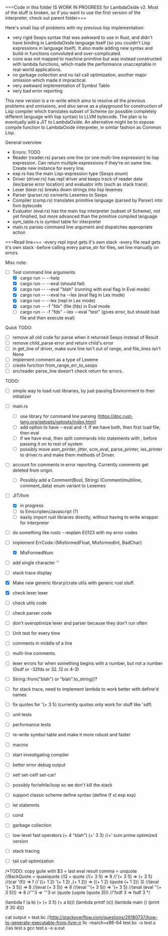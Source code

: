

===Code in this folder IS WORK IN PROGRESS for LambdaOxide v2. Most of the stuff is broken, so if you want to use the first version of the interpreter, check out parent folder===


Here's small lisp of problems with my previous lisp implementation:
- very rigid Sexps syntax that was awkward to use in Rust, and didn't have binding in LambdaOxide language itself (so you couldn't Lisp expressions in language itself). It also made adding new syntax and build-in functions convoluted and over-complicated.
- cons was not mapped to machine primitive but was instead constructed with lambda functions, which made the performance unacceptable in real-world applications.
- no garbage collection and no tail call optimization, another major omission which made it impractical.
- very awkward implementation of Symbol Table
- very bad error reporting

This new version is a re-write which aims to resolve all the previous problems and omissions, and also serve as a playground for construction of Lisp compiler which translates subset of Scheme (or possible completely different language with lisp syntax) to LLVM bytecode. The plan is to eventually add a JIT to LambdaOxide. An alternative might be to expose compile function to LambdaOxide interpreter, in similar fashion as Common Lisp.

General overview
- Errors: TODO
- Reader (reader.rs) parses one line (or one multi-line expression) to lisp expression. Can return multiple expressions if they're on same line. Create new instance for every line.
- exp.rs has the main Lisp-expression type (Sexps enum)
- Driver (driver.rs) has repl driver and keeps track of reader data (lex/parse error location) and evaluator info (such as stack trace).
- Lexer (lexer.rs) breaks down strings into lisp lexemes
- Parser (parser.rs) converts Lexemes to Sexps
- Compiler (comp.rs) translates primitive language (parsed by Parser) into llvm bytecode
- Evaluator (eval.rs) has the main lisp interpreter (subset of Scheme), not yet finished, but more advanced than the primitive compiled language
- sym_table.rs is symbol table for interpreter
- main.rs parses command line argument and dispatches appropriate action

===Read line===
-every repl input gets it's own stack
-every file read gets it's own stack
-before calling every parse_str for files, set line manually on errors


Misc note:
- [ ] Test command line arguments
   - [x] cargo run -- --help
   - [x] cargo run -- --eval (should fail)
   - [x] cargo run -- --eval "blah" (running with eval flag in Eval mode)
   - [x] cargo run -- --eval ha --lex (eval flag in Lex mode)
   - [x] cargo run -- --lex (repl in Lex mode)
   - [x] cargo run -- -f "fds" (file (fds) in Eval mode
   - [ ] cargo run -- -f "fds" --lex --eval "test" (gives error, but should load file and then execute eval)

Quick TODO:
- [ ] remove all old code for parse when it returned Sexps instead of Result
- [ ] remove child_parse error and return child's error
- [ ] in get_line of driver, make sure line isn't out of range, and file_lines isn't None
- [ ] implement comment as a type of Lexeme
- [ ] create function from_range_err_to_sexps
- [ ] src/reader parse_line doesn't check return for errors.

TODO:
- [ ] simple way to load rust libraries, by just passing Environment to their initializer
- [ ] main.rs
   - [ ] use library for command line parsing (https://doc.rust-lang.org/getopts/getopts/index.html)
   - [ ] add option to have --eval and -f. If we have both, then first load file, then eval
   - [ ] if we have eval, then split commands into statements with ; before passing it on to rest of system
   - [ ] possibly move asm_printer, jitter, scm_eval, parse_printer, lex_printer to driver.rs and make them methods of Driver.
- [ ] account for comments in error reporting. Currently comments get deleted from origin.
   - [ ] Possibly add a Comment(Bool, String) (Comment(multiline, comment_data) enum variant to Lexemes
- [ ] JIT/llvm
   - [x] in progress
   - [ ] to Emscripten/Javascript (?)
   - [ ] easily import rust libraries directly, without having to write wrapper for interpreter
- [ ] do something like rustc --explain E0123 with my error codes
- [ ] implement ErrCode::{MisformedFloat, MisformedInt, BadChar}
   - [x] MisFormedNum
- [ ] add single character ''
- [ ] stack trace display
- [x] Make new generic library/crate utils with generic rust stuff.
- [x] check lexer lexer
- [ ] check utils code
- [ ] check parser code
- [ ] don't overoptimize lexer and parser because they don't run often
- [ ] Unit test for every time
- [ ] comments in middle of a line
- [ ] multi-line comments
- [ ] lexer errors for when something begins with a number, but not a number (0sdf or -32fds or 32..12 or 4-3)
- [ ] String::from("blah") or "blah".to_string()?
- [ ] for stack trace, need to implement lambda to work better with define'd names
- [ ] fix quotes for '(+ 3 5) (currently quotes only work for stuff like 'sdf)
- [ ] unit tests
- [ ] performance tests
- [ ] re-write symbol table and make it more robust and faster
- [ ] macros
- [ ] start investigating compiler
- [ ] better error debug output
- [ ] set! set-cell! set-car!
- [ ] possibly for/while/loop so we don't kill the stack
- [ ] support classic scheme define syntax (define (f x) exp exp)
- [ ] let statemnts
- [ ] cond
- [ ] garbage collection
- [ ] low-level fast operators (+ 4 "blah") (+' 3 3) //+' sum prime optimized version
- [ ] stack tracing
- [ ] tail call optimization


/*TODO: copy guile with $3 = last eval result
comma = unquote
//BackQuote = quasiquote
//Q = quote
//(+ 3 5) => 8
//'(+ 3 5) => (+ 3 5)
//(car '(f)) => f
//`((+ 1 2) '(+ 1 2) ,(+ 1 2)) => ((+ 1 2) (quote (+ 1 2)) 3)
//(eval '(+ 3 5)) => 8
//(eval (+ 3 5)) => 8
//(eval ''(+ 3 5)) => '(+ 3 5)
//(eval (eval ''(+ 3 5))) => 8
//'''3 => '''3 or (quote (uqote (quote 3)))
//'fsdf 3 => fsdf 3
*/

(lambda f (a b) (+ (+ 3 5) (+ a b)))
(lambda printf (x))
(lambda main () (print (f 30 4)))

cat output > test.bc
//http://stackoverflow.com/questions/29180737/how-to-generate-executable-from-llvm-ir
llc -march=x86-64 test.bc -o test.s
//as test.s
gcc test.s -o a.out

